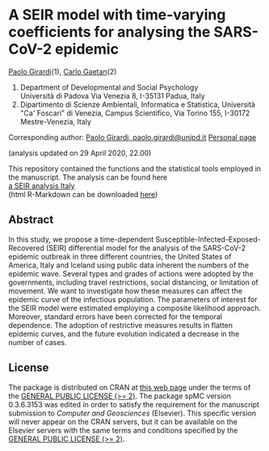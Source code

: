 A SEIR model with time-varying coefficients for analysing the SARS-CoV-2 epidemic
=====================================================================================

[Paolo Girardi](mailto://paolo.girardi@unipd.it)(1), [Carlo Gaetan](mailto://gaetan@unive.it)(2)

  1. Department of Developmental and Social Psychology  
     Università di Padova
     Via Venezia 8, 
     I-35131 Padua, Italy  
  2. Dipartimento di Scienze Ambientali, Informatica e Statistica,
     Università "Ca' Foscari" di Venezia,
     Campus Scientifico, Via Torino 155,
     I-30172 Mestre-Venezia, Italy
  

Corresponding author: [Paolo Girardi, paolo.girardi@unipd.it](mailto://paolo.girardi@unipd.it)
[Personal page](https://paolin83.github.io)

(analysis updated on 29 April 2020, 22.00)  

This repository contained the functions and the statistical tools employed in the manuscript.
The analysis can be found here  
[a SEIR analysis Italy](main_analysis.md)  
(html R-Markdown can be downloaded [here](main_analysis.Rmd))  

Abstract
--------

In this study, we propose a time-dependent Susceptible-Infected-Exposed-Recovered (SEIR)
differential model for the analysis of the SARS-CoV-2 epidemic outbreak in three different countries,
the United States of America, Italy and Iceland using public data inherent the numbers of the
epidemic wave. Several types and grades of actions were adopted by the governments, including
travel restrictions, social distancing, or limitation of movement. We want to investigate how these
measures can affect the epidemic curve of the infectious population. The parameters of interest for
the SEIR model were estimated employing a composite likelihood approach. Moreover, standard
errors have been corrected for the temporal dependence. The adoption of restrictive measures
results in flatten epidemic curves, and the future evolution indicated a decrease in the number of
cases.

License
-------

The package is distributed on CRAN at [this web page](https://cran.r-project.org/web/packages/spMC/index.html) under the terms of the [GENERAL PUBLIC LICENSE (>= 2)](https://cran.r-project.org/web/licenses/GPL-2). The package spMC version 0.3.6.3153 was edited in order to satisfy the requirement for the manuscript submission to *Computer and Geosciences* (Elsevier). This specific version will never appear on the CRAN servers, but it can be available on the Elsevier servers with the same terms and conditions specified by the [GENERAL PUBLIC LICENSE (>= 2)](https://cran.r-project.org/web/licenses/GPL-2).



